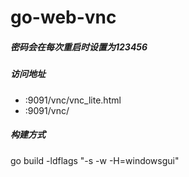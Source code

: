 # go-web-vnc

##### 密码会在每次重启时设置为123456
##### 访问地址 
- :9091/vnc/vnc_lite.html
- :9091/vnc/

##### 构建方式
go build -ldflags "-s -w -H=windowsgui"